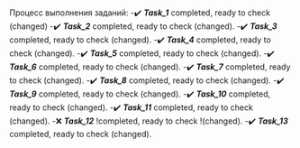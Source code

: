 Процесс выполнения заданий:
    -:heavy_check_mark: ***Task_1*** completed, ready to check (changed) 
    -:heavy_check_mark: ***Task_2*** completed, ready to check (changed).
    -:heavy_check_mark: ***Task_3*** completed, ready to check (changed).
    -:heavy_check_mark: ***Task_4*** completed, ready to check (changed).
    -:heavy_check_mark: ***Task_5*** completed, ready to check (changed).
    -:heavy_check_mark: ***Task_6*** completed, ready to check (changed).
    -:heavy_check_mark: ***Task_7*** completed, ready to check (changed).
    -:heavy_check_mark: ***Task_8*** completed, ready to check (changed).
    -:heavy_check_mark: ***Task_9*** completed, ready to check (changed).
    -:heavy_check_mark: ***Task_10*** completed, ready to check (changed).
    -:heavy_check_mark: ***Task_11*** completed, ready to check (changed).
    -:x: ***Task_12*** !completed, ready to check !(changed).
    -:heavy_check_mark: ***Task_13*** completed, ready to check (changed).